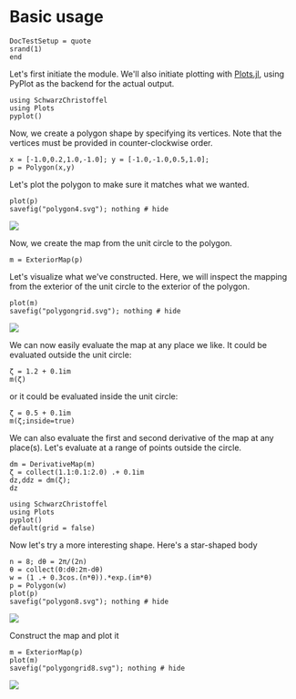 # Basic usage

```@meta
DocTestSetup = quote
srand(1)
end
```

Let's first initiate the module. We'll also initiate plotting with [Plots.jl](http://docs.juliaplots.org/latest/), using PyPlot as the backend for the actual output.
```@repl mapconstruct
using SchwarzChristoffel
using Plots
pyplot()
```

Now, we create a polygon shape by specifying its vertices. Note that the vertices must be provided in counter-clockwise order.

```@repl mapconstruct
x = [-1.0,0.2,1.0,-1.0]; y = [-1.0,-1.0,0.5,1.0];
p = Polygon(x,y)
```

Let's plot the polygon to make sure it matches what we wanted.
```@repl mapconstruct
plot(p)
savefig("polygon4.svg"); nothing # hide
```

![](polygon4.svg)

Now, we create the map from the unit circle to the polygon.

```@repl mapconstruct
m = ExteriorMap(p)
```

Let's visualize what we've constructed. Here, we will inspect the
mapping from the exterior of the unit circle to the exterior of the polygon.

```@repl mapconstruct
plot(m)
savefig("polygongrid.svg"); nothing # hide
```
![](polygongrid.svg)


We can now easily evaluate the map at any place we like. It could be evaluated
outside the unit circle:
```@repl mapconstruct
ζ = 1.2 + 0.1im
m(ζ)
```

or it could be evaluated inside the unit circle:
```@repl mapconstruct
ζ = 0.5 + 0.1im
m(ζ;inside=true)
```

We can also evaluate the first and second derivative of the map at any place(s).
Let's evaluate at a range of points outside the circle.
```@repl mapconstruct
dm = DerivativeMap(m)
ζ = collect(1.1:0.1:2.0) .+ 0.1im
dz,ddz = dm(ζ);
dz
```
```@setup mapconstruct2
using SchwarzChristoffel
using Plots
pyplot()
default(grid = false)
```

Now let's try a more interesting shape. Here's a star-shaped body
```@repl mapconstruct2
n = 8; dθ = 2π/(2n)
θ = collect(0:dθ:2π-dθ)
w = (1 .+ 0.3cos.(n*θ)).*exp.(im*θ)
p = Polygon(w)
plot(p)
savefig("polygon8.svg"); nothing # hide
```
![](polygon8.svg)


Construct the map and plot it
```@repl mapconstruct2
m = ExteriorMap(p)
plot(m)
savefig("polygongrid8.svg"); nothing # hide
```
![](polygongrid8.svg)
